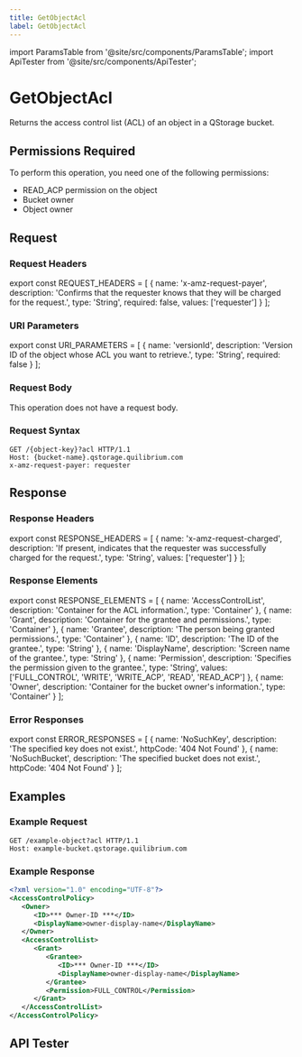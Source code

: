 ```yaml
---
title: GetObjectAcl
label: GetObjectAcl
---
```


import ParamsTable from '@site/src/components/ParamsTable';
import ApiTester from '@site/src/components/ApiTester';

# GetObjectAcl

Returns the access control list (ACL) of an object in a QStorage bucket.

## Permissions Required

To perform this operation, you need one of the following permissions:
- READ_ACP permission on the object
- Bucket owner
- Object owner

## Request

### Request Headers

export const REQUEST_HEADERS = [
  {
    name: 'x-amz-request-payer',
    description: 'Confirms that the requester knows that they will be charged for the request.',
    type: 'String',
    required: false,
    values: ['requester']
  }
];

<ParamsTable parameters={REQUEST_HEADERS} type="request" />

### URI Parameters

export const URI_PARAMETERS = [
  {
    name: 'versionId',
    description: 'Version ID of the object whose ACL you want to retrieve.',
    type: 'String',
    required: false
  }
];

<ParamsTable parameters={URI_PARAMETERS} type="request" />

### Request Body
This operation does not have a request body.

### Request Syntax

```http
GET /{object-key}?acl HTTP/1.1
Host: {bucket-name}.qstorage.quilibrium.com
x-amz-request-payer: requester
```

## Response

### Response Headers

export const RESPONSE_HEADERS = [
  {
    name: 'x-amz-request-charged',
    description: 'If present, indicates that the requester was successfully charged for the request.',
    type: 'String',
    values: ['requester']
  }
];

<ParamsTable parameters={RESPONSE_HEADERS} type="response" />

### Response Elements

export const RESPONSE_ELEMENTS = [
  {
    name: 'AccessControlList',
    description: 'Container for the ACL information.',
    type: 'Container'
  },
  {
    name: 'Grant',
    description: 'Container for the grantee and permissions.',
    type: 'Container'
  },
  {
    name: 'Grantee',
    description: 'The person being granted permissions.',
    type: 'Container'
  },
  {
    name: 'ID',
    description: 'The ID of the grantee.',
    type: 'String'
  },
  {
    name: 'DisplayName',
    description: 'Screen name of the grantee.',
    type: 'String'
  },
  {
    name: 'Permission',
    description: 'Specifies the permission given to the grantee.',
    type: 'String',
    values: ['FULL_CONTROL', 'WRITE', 'WRITE_ACP', 'READ', 'READ_ACP']
  },
  {
    name: 'Owner',
    description: 'Container for the bucket owner\'s information.',
    type: 'Container'
  }
];

<ParamsTable parameters={RESPONSE_ELEMENTS} type="response" />

### Error Responses

export const ERROR_RESPONSES = [
  {
    name: 'NoSuchKey',
    description: 'The specified key does not exist.',
    httpCode: '404 Not Found'
  },
  {
    name: 'NoSuchBucket',
    description: 'The specified bucket does not exist.',
    httpCode: '404 Not Found'
  }
];

<ParamsTable parameters={ERROR_RESPONSES} type="errors" />

## Examples

### Example Request
```http
GET /example-object?acl HTTP/1.1
Host: example-bucket.qstorage.quilibrium.com
```

### Example Response
```xml
<?xml version="1.0" encoding="UTF-8"?>
<AccessControlPolicy>
   <Owner>
      <ID>*** Owner-ID ***</ID>
      <DisplayName>owner-display-name</DisplayName>
   </Owner>
   <AccessControlList>
      <Grant>
         <Grantee>
            <ID>*** Owner-ID ***</ID>
            <DisplayName>owner-display-name</DisplayName>
         </Grantee>
         <Permission>FULL_CONTROL</Permission>
      </Grant>
   </AccessControlList>
</AccessControlPolicy>
```

## API Tester
<ApiTester /> 